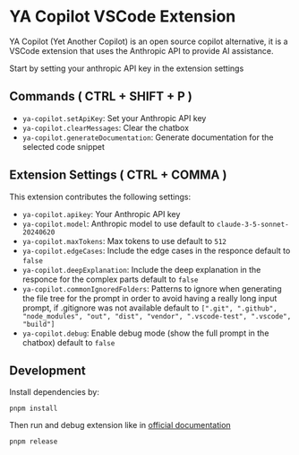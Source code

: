 # YA Copilot VSCode Extension

YA Copilot (Yet Another Copilot) is an open source copilot alternative, it is a VSCode extension that uses the Anthropic API to provide AI assistance.

Start by setting your anthropic API key in the extension settings

## Commands ( CTRL + SHIFT + P )

- `ya-copilot.setApiKey`: Set your Anthropic API key
- `ya-copilot.clearMessages`: Clear the chatbox
- `ya-copilot.generateDocumentation`: Generate documentation for the selected code snippet

## Extension Settings ( CTRL + COMMA )

This extension contributes the following settings:

- `ya-copilot.apikey`: Your Anthropic API key
- `ya-copilot.model`: Anthropic model to use default to `claude-3-5-sonnet-20240620`
- `ya-copilot.maxTokens`: Max tokens to use default to `512`
- `ya-copilot.edgeCases`: Include the edge cases in the responce default to `false`
- `ya-copilot.deepExplanation`: Include the deep explanation in the responce for the complex parts default to `false`
- `ya-copilot.commonIgnoredFolders`: Patterns to ignore when generating the file tree for the prompt in order to avoid having a really long input prompt, if .gitignore was not available default to `[".git", ".github", "node_modules", "out", "dist", "vendor", ".vscode-test", ".vscode", "build"]`
- `ya-copilot.debug`: Enable debug mode (show the full prompt in the chatbox) default to `false`

## Development

Install dependencies by:

```shell
pnpm install
```

Then run and debug extension like in [official documentation](https://code.visualstudio.com/api/get-started/your-first-extension)

```shell
pnpm release
```
